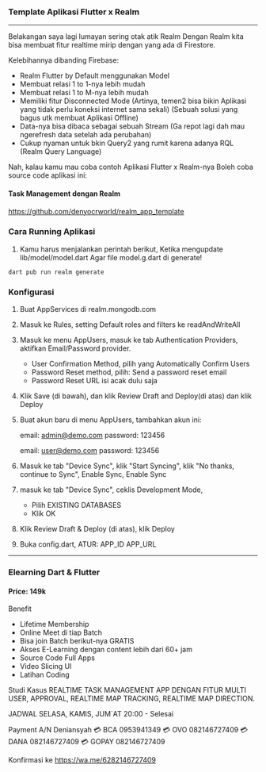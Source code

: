 ### Template Aplikasi Flutter x Realm
---
Belakangan saya lagi lumayan sering otak atik Realm
Dengan Realm kita bisa membuat fitur realtime mirip dengan yang ada di Firestore.

Kelebihannya dibanding Firebase:
- Realm Flutter by Default menggunakan Model
- Membuat relasi 1 to 1-nya lebih mudah
- Membuat relasi 1 to M-nya lebih mudah
- Memiliki fitur Disconnected Mode
(Artinya, temen2 bisa bikin Aplikasi yang tidak perlu koneksi internet sama sekali)
(Sebuah solusi yang bagus utk membuat Aplikasi Offline)
- Data-nya bisa dibaca sebagai sebuah Stream
(Ga repot lagi dah mau ngerefresh data setelah ada perubahan)
- Cukup nyaman untuk bkin Query2 yang rumit karena adanya RQL
(Realm Query Language)

Nah, kalau kamu mau coba contoh Aplikasi Flutter x Realm-nya
Boleh coba source code aplikasi ini:

#### Task Management dengan Realm
https://github.com/denyocrworld/realm_app_template



### Cara Running Aplikasi
1. Kamu harus menjalankan perintah berikut,
Ketika mengupdate lib/model/model.dart
Agar file model.g.dart di generate!

```
dart pub run realm generate
```

### Konfigurasi
1. Buat AppServices di realm.mongodb.com
2. Masuk ke Rules, setting Default roles and filters ke readAndWriteAll
3. Masuk ke menu AppUsers, masuk ke tab Authentication Providers, aktifkan Email/Password provider.
    - User Confirmation Method, pilih yang Automatically Confirm Users
    - Password Reset method, pilih: Send a password reset email
    - Password Reset URL isi acak dulu saja
4. Klik Save (di bawah), dan klik Review Draft and Deploy(di atas) dan klik Deploy
5. Buat akun baru di menu AppUsers, tambahkan akun ini:

    email: admin@demo.com
    password: 123456

    email: user@demo.com
    password: 123456

6. Masuk ke tab "Device Sync", klik "Start Syncing", klik "No thanks, continue to Sync", Enable Sync, Enable Sync
7. masuk ke tab "Device Sync", ceklis Development Mode,
    - Pilih EXISTING DATABASES
    - Klik OK
8. Klik Review Draft & Deploy (di atas), klik Deploy
9. Buka config.dart, ATUR:
APP_ID
APP_URL

----------

### Elearning Dart & Flutter
#### Price: 149k

Benefit
* Lifetime Membership
* Online Meet di tiap Batch
* Bisa join Batch berikut-nya GRATIS
* Akses E-Learning dengan content lebih dari 60+ jam
* Source Code Full Apps
* Video Slicing UI
* Latihan Coding

Studi Kasus
REALTIME TASK MANAGEMENT APP 
DENGAN FITUR MULTI USER, 
APPROVAL, REALTIME MAP TRACKING, 
REALTIME MAP DIRECTION.

JADWAL
SELASA, KAMIS, JUM`AT
20:00 - Selesai

Payment
A/N Deniansyah
💳 BCA 0953941349
💳 OVO 082146727409
💳 DANA 082146727409
💳 GOPAY 082146727409

Konfirmasi ke
https://wa.me/6282146727409